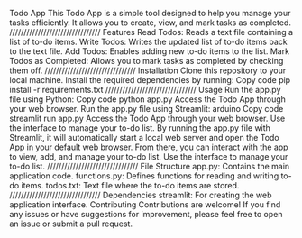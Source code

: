 Todo App
This Todo App is a simple tool designed to help you manage your tasks efficiently. It allows you to create, view, and mark tasks as completed.
////////////////////////////////
Features
Read Todos: Reads a text file containing a list of to-do items.
Write Todos: Writes the updated list of to-do items back to the text file.
Add Todos: Enables adding new to-do items to the list.
Mark Todos as Completed: Allows you to mark tasks as completed by checking them off.
////////////////////////////////
Installation
Clone this repository to your local machine.
Install the required dependencies by running:
Copy code
pip install -r requirements.txt
////////////////////////////////
Usage
Run the app.py file using Python:
Copy code
python app.py
Access the Todo App through your web browser.
Run the app.py file using Streamlit:
arduino
Copy code
streamlit run app.py
Access the Todo App through your web browser.
Use the interface to manage your to-do list.
By running the app.py file with Streamlit, it will automatically start a local web server and open the Todo App in your default web browser.
From there, you can interact with the app to view, add, and manage your to-do list.
Use the interface to manage your to-do list.
////////////////////////////////
File Structure
app.py: Contains the main application code.
functions.py: Defines functions for reading and writing to-do items.
todos.txt: Text file where the to-do items are stored.
////////////////////////////////
Dependencies
streamlit: For creating the web application interface.
Contributing
Contributions are welcome! If you find any issues or have suggestions for improvement, please feel free to open an issue or submit a pull request.
